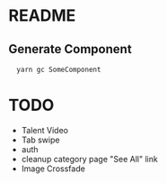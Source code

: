 # README

## Generate Component

```
  yarn gc SomeComponent
```

# TODO


- Talent Video
- Tab swipe
- auth
- cleanup category page "See All" link
- Image Crossfade
